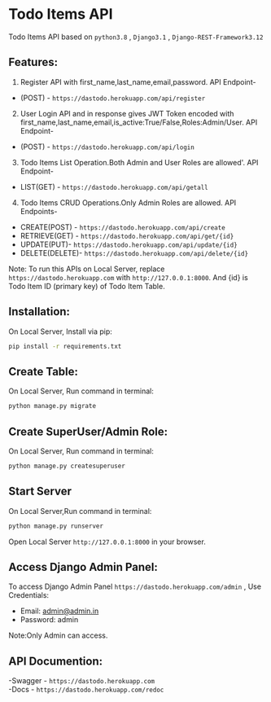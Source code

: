 # Todo Items API
Todo Items API based on `python3.8` , `Django3.1` , `Django-REST-Framework3.12`

## Features:
1. Register API with first_name,last_name,email,password. API Endpoint-
- (POST) - `https://dastodo.herokuapp.com/api/register`
2. User Login API and in response gives JWT Token encoded with first_name,last_name,email,is_active:True/False,Roles:Admin/User. API Endpoint-
- (POST) - `https://dastodo.herokuapp.com/api/login` 
3. Todo Items List Operation.Both Admin and User Roles are allowed'. API Endpoint-
- LIST(GET) - `https://dastodo.herokuapp.com/api/getall`
4. Todo Items CRUD Operations.Only Admin Roles are allowed. API Endpoints- 
-  CREATE(POST) - `https://dastodo.herokuapp.com/api/create`
- RETRIEVE(GET) - `https://dastodo.herokuapp.com/api/get/{id}`
- UPDATE(PUT)- `https://dastodo.herokuapp.com/api/update/{id}`
- DELETE(DELETE)- `https://dastodo.herokuapp.com/api/delete/{id}` 

Note: To run this APIs on Local Server, replace `https://dastodo.herokuapp.com` with `http://127.0.0.1:8000`. And {id} is Todo Item ID (primary key) of Todo Item Table.

## Installation:
On Local Server, Install via pip: 
```bash
pip install -r requirements.txt
```

## Create Table:
On Local Server, Run command in terminal:
```bash
python manage.py migrate
```

## Create SuperUser/Admin Role:
On Local Server, Run command in terminal:
```bash
python manage.py createsuperuser
```

## Start Server
On Local Server,Run command in terminal:
```bash
python manage.py runserver
```
Open Local Server `http://127.0.0.1:8000` in your browser.

## Access Django Admin Panel:
To access Django Admin Panel `https://dastodo.herokuapp.com/admin` , Use Credentials: 
- Email: admin@admin.in 
- Password: admin

Note:Only Admin can access.

## API Documention:
-Swagger - `https://dastodo.herokuapp.com`  
-Docs - `https://dastodo.herokuapp.com/redoc` 
